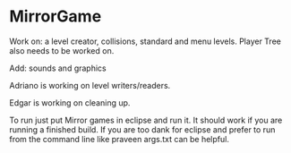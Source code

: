 # MirrorGame

Work on: a level creator, collisions, standard and menu levels.  Player Tree also needs to be worked on.

Add: sounds and graphics

Adriano is working on level writers/readers.

Edgar is working on cleaning up.


To run just put Mirror games in eclipse and run it.  It should work if you are running a finished build.
If you are too dank for eclipse and prefer to run from the command line like praveen args.txt can be helpful.
